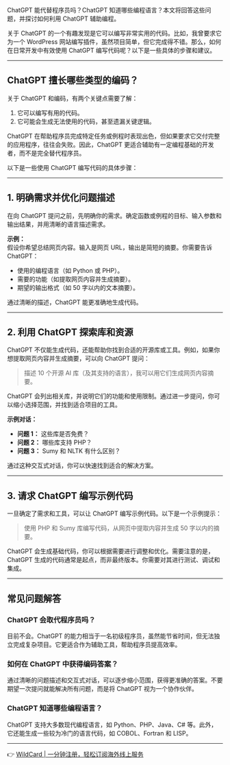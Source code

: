 ChatGPT 能代替程序员吗？ChatGPT 知道哪些编程语言？本文将回答这些问题，并探讨如何利用 ChatGPT 辅助编程。

关于 ChatGPT 的一个有趣发现是它可以编写非常实用的代码。比如，我曾要求它为一个 WordPress 网站编写插件，虽然项目简单，但它完成得不错。那么，如何在日常开发中有效使用 ChatGPT 编写代码呢？以下是一些具体的步骤和建议。

---

## ChatGPT 擅长哪些类型的编码？

关于 ChatGPT 和编码，有两个关键点需要了解：

1. 它可以编写有用的代码。
2. 它可能会生成无法使用的代码，甚至遗漏关键逻辑。

ChatGPT 在帮助程序员完成特定任务或例程时表现出色，但如果要求它交付完整的应用程序，往往会失败。因此，ChatGPT 更适合辅助有一定编程基础的开发者，而不是完全替代程序员。

以下是一些使用 ChatGPT 编写代码的具体步骤：

---

## 1. 明确需求并优化问题描述

在向 ChatGPT 提问之前，先明确你的需求。确定函数或例程的目标、输入参数和输出结果，并用清晰的语言描述需求。

**示例：**  
假设你希望总结网页内容。输入是网页 URL，输出是简短的摘要。你需要告诉 ChatGPT：

- 使用的编程语言（如 Python 或 PHP）。
- 需要的功能（如提取网页内容并生成摘要）。
- 期望的输出格式（如 50 字以内的文本摘要）。

通过清晰的描述，ChatGPT 能更准确地生成代码。

---

## 2. 利用 ChatGPT 探索库和资源

ChatGPT 不仅能生成代码，还能帮助你找到合适的开源库或工具。例如，如果你想提取网页内容并生成摘要，可以向 ChatGPT 提问：

> 描述 10 个开源 AI 库（及其支持的语言），我可以用它们生成网页内容摘要。

ChatGPT 会列出相关库，并说明它们的功能和使用限制。通过进一步提问，你可以缩小选择范围，并找到适合项目的工具。

**示例对话：**

- **问题 1：** 这些库是否免费？  
- **问题 2：** 哪些库支持 PHP？  
- **问题 3：** Sumy 和 NLTK 有什么区别？  

通过这种交互式对话，你可以快速找到适合的解决方案。

---

## 3. 请求 ChatGPT 编写示例代码

一旦确定了需求和工具，可以让 ChatGPT 编写示例代码。以下是一个示例提示：

> 使用 PHP 和 Sumy 库编写代码，从网页中提取内容并生成 50 字以内的摘要。

ChatGPT 会生成基础代码，你可以根据需要进行调整和优化。需要注意的是，ChatGPT 生成的代码通常是起点，而非最终版本。你需要对其进行测试、调试和集成。

---

## 常见问题解答

### ChatGPT 会取代程序员吗？

目前不会。ChatGPT 的能力相当于一名初级程序员，虽然能节省时间，但无法独立完成复杂项目。它更适合作为辅助工具，帮助程序员提高效率。

### 如何在 ChatGPT 中获得编码答案？

通过清晰的问题描述和交互式对话，可以逐步缩小范围，获得更准确的答案。不要期望一次提问就能解决所有问题，而是将 ChatGPT 视为一个协作伙伴。

### ChatGPT 知道哪些编程语言？

ChatGPT 支持大多数现代编程语言，如 Python、PHP、Java、C# 等。此外，它还能生成一些较为冷门的语言代码，如 COBOL、Fortran 和 LISP。

---

👉 [WildCard | 一分钟注册，轻松订阅海外线上服务](https://bit.ly/bewildcard)